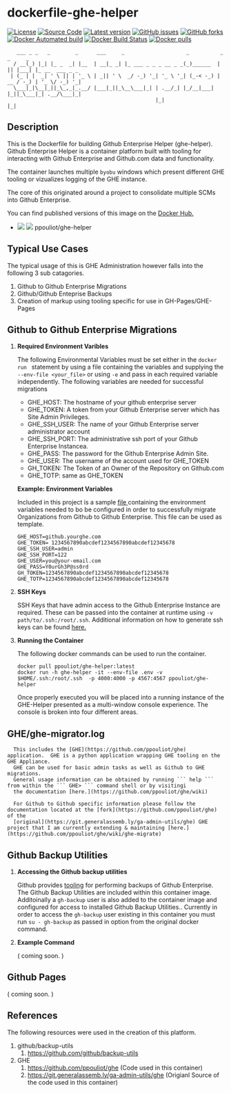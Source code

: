 # dockerfile-ghe-helper
[![License](https://img.shields.io/github/license/ppouliot/dockerfile-ghe-helper.svg)](./LICENSE)
[![Source Code](https://img.shields.io/badge/source-GitHub-blue.svg?style=flat)](https://github.com/ppouliot/dockerfile-ghe-helper)
[![Latest version](https://img.shields.io/github/tag/ppouliot/dockerfile-ghe-helper.svg?label=release&style=flat&maxAge=2592000)](https://github.com/ppouliot/dockerfile-ghe-helper/tags)
[![GitHub issues](https://img.shields.io/github/issues/ppouliot/dockerfile-ghe-helper.svg)](https://github.com/ppouliot/dockerfile-ghe-helper/issues)
[![GitHub forks](https://img.shields.io/github/forks/ppouliot/dockerfile-ghe-helper.svg)](https://github.com/ppouliot/dockerfile-ghe-helper/network)
[![Docker Automated build](https://img.shields.io/docker/automated/ppouliot/ghe-helper.svg)](https://hub.docker.com/v2/repositories/ppouliot/ghe-helper/autobuild/)
[![Docker Build Status](https://img.shields.io/docker/build/ppouliot/ghe-helper.svg)](https://hub.docker.com/v2/repositories/ppouliot/ghe-helper/builds/)
[![Docker pulls](https://img.shields.io/docker/pulls/ppouliot/ghe-helper.svg?style=plastic)](https://registry.hub.docker.com/v2/repositories/ppouliot/ghe-helper/)

```
   ___ _ _   _        _      ___     _                    _          _  _     _               
  / __(_) |_| |_ _  _| |__  | __|_ _| |_ ___ _ _ _ __ _ _(_)______  | || |___| |_ __  ___ _ _ 
 | (_ | |  _| ' \ || | '_ \ | _|| ' \  _/ -_) '_| '_ \ '_| (_-< -_) | __ / -_) | '_ \/ -_) '_|
  \___|_|\__|_||_\_,_|_.__/ |___|_||_\__\___|_| | .__/_| |_/__|___| |_||_\___|_| .__/\___|_|  
                                                |_|                            |_|            
```

## Description

This is the Dockerfile for building Github Enterprise Helper (ghe-helper).
Github Enterprise Helper is a container platform built with tooling for
interacting with Github Enterprise and Github.com data and functionality.

The container launches multiple  ``` byobu ``` windows which present different 
GHE tooling or vizualizes logging of the GHE instance.

The core of this originated around a project to consolidate multiple SCMs into 
Github Enterprise.  

You can find published versions of this image on the [Docker Hub.](https://hub.docker.com/u/ppouliot)

* [![](https://images.microbadger.com/badges/image/ppouliot/ghe-helper.svg)](https://microbadger.com/images/ppouliot/ghe-helper) [![](https://images.microbadger.com/badges/version/ppouliot/ghe-helper.svg)](https://microbadger.com/images/ppouliot/ghe-helper) ppouliot/ghe-helper
 
## Typical Use Cases

The typical usage of this is GHE Administration however falls into 
the following 3 sub catagories.

1. Github to Github Enterprise Migrations
2. Github/Github Enteprise Backups
3. Creation of markup using tooling specific for use in GH-Pages/GHE-Pages  


## Github to Github Enterprise Migrations

   1. **Required Environment Varibles**

      The following Environmental Variables must be set either in the `docker run ` statement
      by using a file containing the variables and supplying the `--env-file <your_file>`
      or using `-e` and pass in each required variable independently.
      The following variables are needed for successful migrations

      * GHE_HOST: The hostname of your github enterprise server
      * GHE_TOKEN: A token from your Github Enterprise server which has Site Admin Privileges.
      * GHE_SSH_USER: The name of your Github Enterprise server administrator account
      * GHE_SSH_PORT: The administrative ssh port of your Github Enterprise Instancea.
      * GHE_PASS: The password for the Github Enterprise Admin Site.
      * GHE_USER: The username of the account used for GHE_TOKEN
      * GH_TOKEN: The Token of an Owner of the Repository on Github.com
      * GHE_TOTP: same as GHE_TOKEN

      **Example: Environment Variables**

      Included in this project is a sample [ file ](/environment.example) containing the environment
      variables needed to bo be configured in order to successfully migrate
      Organizations from Github to Github Enterprise.  This file can be used as template.

      ```
      GHE_HOST=github.yourghe.com
      GHE_TOKEN= 1234567890abcdef1234567890abcdef12345678
      GHE_SSH_USER=admin
      GHE_SSH_PORT=122
      GHE_USER=you@your-email.com
      GHE_PASS=Y0urGh3P@ss0rd
      GH_TOKEN=1234567890abcdef1234567890abcdef12345678
      GHE_TOTP=1234567890abcdef1234567890abcdef12345678
      ```

   2. **SSH Keys**

      SSH Keys that have admin access to the Github Enterprise Instance are required.  These can be passed
      into the container at runtime using ``` -v path/to/.ssh:/root/.ssh ```. Additional information on how
      to generate ssh keys can be found [here.](https://help.github.com/articles/generating-a-new-ssh-key-and-adding-it-to-the-ssh-agent/)
      

   3. **Running the Container**

      The following docker commands can be used to run the container.
   
      ```
      docker pull ppouliot/ghe-helper:latest
      docker run -h ghe-helper -it --env-file .env -v $HOME/.ssh:/root/.ssh  -p 4000:4000 -p 4567:4567 ppouliot/ghe-helper
      ```

      Once properly executed you will be placed into a running instance of the GHE-Helper presented as a multi-window console experience.
      The console is broken into four different areas.   

## GHE/ghe-migrator.log

      This includes the [GHE](https://github.com/ppouliot/ghe) application.  GHE is a python application wrapping GHE tooling on the GHE Appliance.
      GHE can be used for basic admin tasks as well as Github to GHE migrations. 
      General usage information can be obtained by running ``` help ``` from within the ``` GHE> ``` command shell or by visitingi
      the documentation [here.](https://github.com/ppouliot/ghe/wiki)
      
      For Github to Github specific information please follow the documentation located at the [fork](https://github.com/ppouliot/ghe) of the
      [original](https://git.generalassemb.ly/ga-admin-utils/ghe) GHE project that I am currently extending & maintaining [here.](https://github.com/ppouliot/ghe/wiki/ghe-migrate)

## Github Backup Utilities

   1. **Accessing the Github backup utilities**

      Github provides [tooling](https://github.com/github/backup-utils) for performing backups of Github Enterprise.  The Github Backup Utilities are included within this container
      image.  Additoinally a ``gh-backup`` user is also added to the container image and configured for access to installed Github Backup Utilities..
      Currently in order to access the  ``gh-backup`` user existing in this container you must run ``` su - gh-backup ``` as passed in option from the original docker command.

   2. **Example Command**

       ( coming soon. )


## Github Pages

( coming soon. )

## References

The following resources were used in the creation of this platform.

  1. github/backup-utils
     1. https://github.com/github/backup-utils
  2. GHE
     1. https://github.com/ppouliot/ghe (Code used in this container)
     2. https://git.generalassemb.ly/ga-admin-utils/ghe (Origianl Source of the code used in this container)
